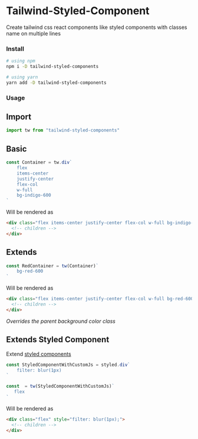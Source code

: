 # Tailwind-Styled-Component
Create tailwind css react components like styled components with classes name on multiple lines

### Install

```bash
# using npm
npm i -D tailwind-styled-components

# using yarn
yarn add -D tailwind-styled-components
```

### Usage

## Import


```js
import tw from "tailwind-styled-components"
```

## Basic

```js
const Container = tw.div`
    flex
    items-center
    justify-center
    flex-col
    w-full
    bg-indigo-600
`
```

Will be rendered as

```html
<div class="flex items-center justify-center flex-col w-full bg-indigo-600">
  <!-- children -->
</div>
```

## Extends

```js
const RedContainer = tw(Container)`
    bg-red-600
`
```

Will be rendered as

```html
<div class="flex items-center justify-center flex-col w-full bg-red-600">
  <!-- children -->
</div>
```

*Overrides the parent background color class*


## Extends Styled Component

Extend [styled components](https://github.com/styled-components/styled-components)


```js
const StyledComponentWithCustomJs = styled.div`
    filter: blur(1px)
`

const  = tw(StyledComponentWithCustomJs)`
   flex
`
```

Will be rendered as

```html
<div class="flex" style="filter: blur(1px);">
  <!-- children -->
</div>
```
